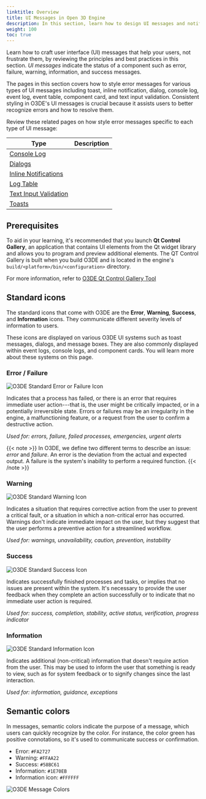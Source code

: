 ```yaml
---
linktitle: Overview
title: UI Messages in Open 3D Engine
description: In this section, learn how to design UI messages and notifications, and implement error handling for toasts, inline notifications, dialogs, console logs, event logs, event tables, component cards, and text input validations.
weight: 100
toc: true
---
```



Learn how to craft user interface (UI) messages that help your users, not frustrate them, by reviewing the principles and best practices in this section. *UI messages* indicate the status of a component such as error, failure, warning, information, and success messages.

The pages in this section covers how to style error messages for various types of UI messages including toast, inline notification, dialog, console log, event log, event table, component card, and text input validation. Consistent styling in O3DE's UI messages is crucial because it assists users to better recognize errors and how to resolve them.

Review these related pages on how style error messages specific to each type of UI message:

| Type | Description | 
| - | - |
| [Console Log](./components/console-log.md) |  |
| [Dialogs](./components/dialogs.md) |  |
| [Inline Notifications ](./components/inline-notifications.md) |  |
| [Log Table](./components/log-table.md) |  |
| [Text Input Validation](./components/text-input-validation.md) |  |
| [Toasts](./components/toasts.md) |  |


## Prerequisites

To aid in your learning, it's recommended that you launch **Qt Control Gallery**, an application that contains UI elements from the Qt widget library and allows you to program and preview additional elements. The QT Control Gallery is built when you build O3DE and is located in the engine's `build/<platform>/bin/<configuration>` directory.

For more information, refer to [O3DE Qt Control Gallery Tool](/docs/tools-ui/uidev-control-gallery/)


## Standard icons

The standard icons that come with O3DE are the **Error**, **Warning**, **Success**, and **Information** icons. They communicate different severity levels of information to users.

These icons are displayed on various O3DE UI systems such as toast messages, dialogs, and message boxes. They are also commonly displayed within event logs, console logs, and component cards. You will learn more about these systems on this page. 


### Error / Failure

![O3DE Standard Error or Failure Icon](/images/tools-ui/overview/standard-icons/error-or-failure.png)

Indicates that a process has failed, or there is an error that requires immediate user action---that is, the user might be critically impacted, or in a potentially irreversible state. Errors or failures may be an irregularity in the engine, a malfunctioning feature, or a request from the user to confirm a destructive action.

*Used for: errors, failure, failed processes, emergencies, urgent alerts*

{{< note >}}
In O3DE, we define two different terms to describe an issue: *error* and *failure*. An error is the deviation from the actual and expected output. A failure is the system's inability to perform a required function.
{{< /note >}}

### Warning

![O3DE Standard Warning Icon](/images/tools-ui/overview/standard-icons/warning.png)

Indicates a situation that requires corrective action from the user to prevent a critical fault, or a situation in which a non-critical error has occurred. Warnings don't indicate immediate impact on the user, but they suggest that the user performs a preventive action for a streamlined workflow.

*Used for: warnings, unavailability, caution, prevention, instability*


### Success

![O3DE Standard Success Icon](/images/tools-ui/overview/standard-icons/success.png)

Indicates successfully finished processes and tasks, or implies that no issues are present within the system. It's necessary to provide the user feedback when they complete an action successfully or to indicate that no immediate user action is required.

*Used for: success, completion, stability, active status, verification, progress indicator*


### Information

![O3DE Standard Information Icon](/images/tools-ui/overview/standard-icons/information.png)

Indicates additional (non-critical) information that doesn't require action from the user. This may be used to inform the user that something is ready to view, such as for system feedback or to signify changes since the last interaction.

*Used for: information, guidance, exceptions*


## Semantic colors

In messages, semantic colors indicate the purpose of a message, which users can quickly recognize by the color. For instance, the color green has positive connotations, so it's used to communicate success or confirmation.

- Error: `#FA2727`
- Warning: `#FFAA22`
- Success: `#58BC61`
- Information: `#1E70EB`
- Information icon: `#FFFFFF`

![O3DE Message Colors](/images/tools-ui/overview/colors.png)